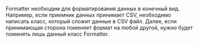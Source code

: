 Formatter необходим для форматирования данных в конечный вид. Например, если
приемник данных принимает CSV, необходимо написать класс, который сложит данные в CSV файл.
Далее, если принимающая сторона поменяет формат на любой другой, нужно будет поменять лишь
данный класс Formatter.